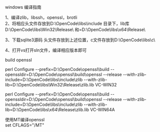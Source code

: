 windows 编译指南  

1、编译zlib，libssh，openssl，brotli  
2、将相应头文件存放到D:\OpenCode\libs\include 目录下，lib库D:\OpenCode\libs\Win32\Release\ 和=D:\OpenCode\libs\x64\Release\  

3、下载sqlite3源码 头文件存放到上述位置，c文件存放到D:\OpenCode\libs\c\  

4、打开vs打开sln文件，编译相应版本即可  


build openssl  

perl Configure --prefix=D:\OpenCode\openssl\build --openssldir=D:\OpenCode\openssl\build\openssl --release --with-zlib-include=D:\OpenCode\libs\include\zlib --with-zlib-lib=D:\OpenCode\libs\Win32\Release\zlib.lib VC-WIN32  


perl Configure --prefix=D:\OpenCode\openssl\build --openssldir=D:\OpenCode\openssl\build\openssl --release --with-zlib-include=D:\OpenCode\libs\include\zlib --with-zlib-lib=D:\OpenCode\libs\x64\Release\zlib.lib VC-WIN64A  

使用MT编译openssl  
set CFLAGS="/MT"  
